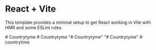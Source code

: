 # React + Vite

This template provides a minimal setup to get React working in Vite with HMR and some ESLint rules.

#   C o u n t r y t y m e  
 #   C o u n t r y t y m e  
 "# Countrytyme" 
"# Countrytyme" 
#   c o u n t r y t i m e  
 